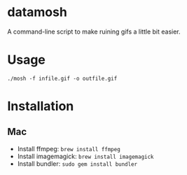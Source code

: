 datamosh
========

A command-line script to make ruining gifs a little bit easier.

Usage
=====

```
./mosh -f infile.gif -o outfile.gif
```

Installation
============

## Mac
* Install ffmpeg: `brew install ffmpeg`
* Install imagemagick: `brew install imagemagick`
* Install bundler: `sudo gem install bundler`
